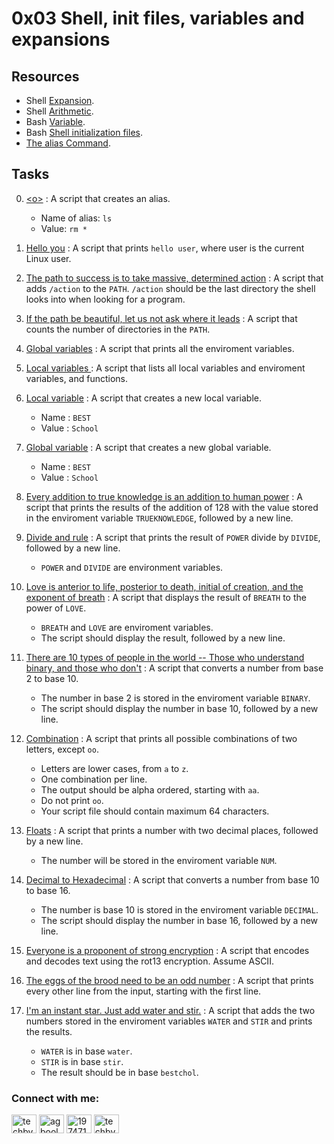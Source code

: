 
# 0x03 Shell, init files, variables and expansions

## Resources

- Shell [Expansion](http://linuxcommand.org/lc3_lts0080.php).
- Shell [Arithmetic](https://www.gnu.org/software/bash/manual/html_node/Shell-Arithmetic.html).
- Bash [Variable](https://tldp.org/LDP/Bash-Beginners-Guide/html/sect_03_02.html).
- Bash [Shell initialization files](https://tldp.org/LDP/Bash-Beginners-Guide/html/sect_03_01.html).
- [The alias Command](http://www.linfo.org/alias.html).

## Tasks

0. [\<o>](./0-alias) : A script that creates an alias.
   - Name of alias: `ls`
   - Value: `rm *`

1. [Hello you](./1-hello_you) : A script that prints `hello user`, where user is the current Linux user.

2. [The path to success is to take massive, determined action](./2-path) : A script that adds `/action` to the `PATH`. `/action` should be the last directory the shell looks into when looking for a program.

3. [If the path be beautiful, let us not ask where it leads](./3-paths) : A script that counts the number of directories in the `PATH`.

4. [Global variables](./4-global_variables) : A script that prints all the enviroment variables.

5. [Local variables ](./5-local_variables) : A script that lists all local variables and enviroment variables, and functions.

6. [Local variable](./6-create_local_variable) : A script that creates a new local variable.
   - Name : `BEST`
   - Value : `School`

7. [Global variable](./7-create_global_variable) : A script that creates a new global variable.
   - Name : `BEST`
   - Value : `School`

8. [Every addition to true knowledge is an addition to human power](./8-true_knowledge) : A script that prints the results of the addition of 128 with the value stored in the enviroment variable `TRUEKNOWLEDGE`, followed by a new line.

9. [Divide and rule](./9-divide_and_rule) : A script that prints the result of `POWER` divide by `DIVIDE`, followed by a new line.
   - `POWER` and `DIVIDE` are environment variables.

10. [Love is anterior to life, posterior to death, initial of creation, and the exponent of breath](./10-love_exponent_breath) : A script that displays the result of `BREATH` to the power of `LOVE`.
    - `BREATH` and `LOVE` are enviroment variables.
    - The script should display the result, followed by a new line.

11. [There are 10 types of people in the world -- Those who understand binary, and those who don't](./11-binary_to_decimal) : A script that converts a number from base 2 to base 10.
    - The number in base 2 is stored in the enviroment variable `BINARY`.
    - The script should display the number in base 10, followed by a new line.

12. [Combination](./12-combinations) : A script that prints all possible combinations of two letters, except `oo`.
    - Letters are lower cases, from `a` to `z`.
    - One combination per line.
    - The output should be alpha ordered, starting with `aa`.
    - Do not print `oo`.
    - Your script file should contain maximum 64 characters.

13. [Floats](./13-print_float) : A script that prints a number with two decimal places, followed by a new line.
    - The number will be stored in the enviroment variable `NUM`.

14. [Decimal to Hexadecimal](./100-decimal_to_hexadecimal) : A script that converts a number from base 10 to base 16.
    - The number is base 10 is stored in the enviroment variable `DECIMAL`.
    - The script should display the number in base 16, followed by a new line.

15. [Everyone is a proponent of strong encryption](./101-rot13) : A script that encodes and decodes text using the rot13 encryption. Assume ASCII.

16. [The eggs of the brood need to be an odd number](./102-odd) : A script that prints every other line from the input, starting with the first line.

17. [I'm an instant star. Just add water and stir.](./103-water_and_stir) : A script that adds the two numbers stored in the enviroment variables `WATER` and `STIR` and prints the results.
    - `WATER` is in base `water`.
    - `STIR` is in base `stir`.
    - The result should be in base `bestchol`.







<h3 align="left">Connect with me:</h3>
<p align="left">
<a href="https://twitter.com/techbydami" target="blank"><img align="center" src="https://raw.githubusercontent.com/rahuldkjain/github-profile-readme-generator/master/src/images/icons/Social/twitter.svg" alt="techbydami" height="30" width="40" /></a>
<a href="https://linkedin.com/in/agboola-olawale-damilola-7b2132246" target="blank"><img align="center" src="https://raw.githubusercontent.com/rahuldkjain/github-profile-readme-generator/master/src/images/icons/Social/linked-in-alt.svg" alt="agboola-olawale-damilola-7b2132246" height="30" width="40" /></a>
<a href="https://stackoverflow.com/users/19747131" target="blank"><img align="center" src="https://raw.githubusercontent.com/rahuldkjain/github-profile-readme-generator/master/src/images/icons/Social/stack-overflow.svg" alt="19747131" height="30" width="40" /></a>
<a href="https://instagram.com/techbydami" target="blank"><img align="center" src="https://raw.githubusercontent.com/rahuldkjain/github-profile-readme-generator/master/src/images/icons/Social/instagram.svg" alt="techbydami" height="30" width="40" /></a>
